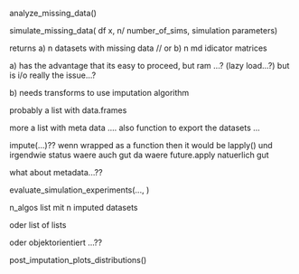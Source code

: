 
analyze_missing_data()



simulate_missing_data( df x, n/ number_of_sims, simulation parameters)

returns a) n datasets with missing data // or b) n md idicator matrices



a) has the advantage that its easy to proceed, but ram ...?
   (lazy load...?) but is i/o really the issue...?

b) needs transforms to use imputation algorithm

probably a list with data.frames


more a list with meta data .... 
also function to export the datasets ...  


impute(...)??
wenn wrapped as a function then it would be
lapply() und irgendwie status waere auch gut
da waere future.apply natuerlich gut

what about metadata...??


evaluate_simulation_experiments(..., )


n_algos
  list mit n imputed datasets
  
  oder list of lists
  
  
oder objektorientiert ...??



post_imputation_plots_distributions()
